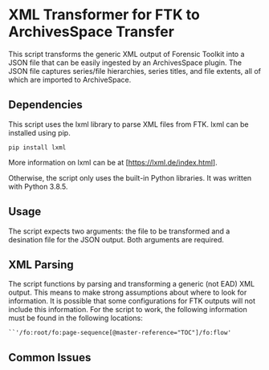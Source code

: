 # XML Transformer for FTK to ArchivesSpace Transfer

This script transforms the generic XML output of Forensic Toolkit into a JSON file that can be easily ingested by an ArchivesSpace plugin. The JSON file captures series/file hierarchies, series titles, and file extents, all of which are imported to ArchiveSpace. 

## Dependencies

This script uses the lxml library to parse XML files from FTK. lxml can be installed using pip.

	pip install lxml

More information on lxml can be at [https://lxml.de/index.html]. 

Otherwise, the script only uses the built-in Python libraries. It was written with Python 3.8.5.

## Usage

The script expects two arguments: the file to be transformed and a desination file for the JSON output. Both arguments are required. 

## XML Parsing

The script functions by parsing and transforming a generic (not EAD) XML output. This means to make strong assumptions about where to look for information. It is possible that some configurations for FTK outputs will not include this information. For the script to work, the following information must be found in the following locations: 

 	``'/fo:root/fo:page-sequence[@master-reference="TOC"]/fo:flow'



## Common Issues


